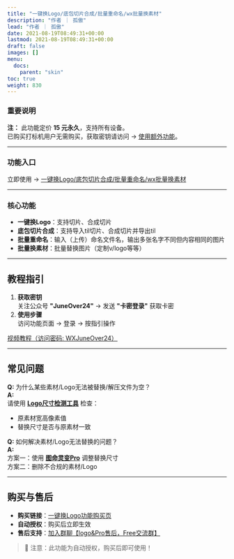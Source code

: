 ```yaml
---
title: "一键换Logo/底包切片合成/批量重命名/wx批量换素材"
description: "作者 ｜ 孤傲"
lead: "作者 ｜ 孤傲"
date: 2021-08-19T08:49:31+00:00
lastmod: 2021-08-19T08:49:31+00:00
draft: false
images: []
menu:
  docs:
    parent: "skin"
toc: true
weight: 830
---
```


### 重要说明

**注：** 此功能定价 **15 元永久**，支持所有设备。  
已购买打标机用户无需购买，获取密钥请访问 → [使用额外功能](https://beautify.gushao.club/docs/mark_user/useextraservice/)。

---

### 功能入口

立即使用 → [一键换Logo/底包切片合成/批量重命名/wx批量换素材](https://beautify.gushao.club/docs/extra_service/skin/SkinLogo)

---

### 核心功能

- **一键换Logo**：支持切片、合成切片
- **底包切片合成**：支持导入til切片、合成切片并导出til
- **批量重命名**：输入（上传）命名文件名，输出多张名字不同但内容相同的图片  
- **批量换素材**：批量替换图片（定制v/logo等等）

---

## 教程指引

1. **获取密钥**  
   关注公众号 **"JuneOver24"** → 发送 **"卡密登录"** 获取卡密  
2. **使用步骤**  
   访问功能页面 → 登录 → 按指引操作  

[视频教程（访问密码: WXJuneOver24）](https://url69.ctfile.com/d/22031369-65046580-3246ae?p=WXJuneOver24)

---

## 常见问题

**Q:** 为什么某些素材/Logo无法被替换/解压文件为空？  
**A:**  
请使用 **[Logo尺寸检测工具](https://beautify.gushao.club/docs/public_service/LogoCheck/)** 检查：

- 原素材宽高像素值  
- 替换尺寸是否与原素材一致  

**Q:** 如何解决素材/Logo无法替换的问题？  
**A:**  
方案一：使用 **[图命灵变Pro](https://beautify.gushao.club/docs/extra_service/skin/picmagicpro/)** 调整替换尺寸  
方案二：删除不合规的素材/Logo  

---

## 购买与售后

- **购买链接**：[一键换Logo功能购买页](https://shop.gushao.club/buy/20)  
- **自动授权**：购买后立即生效  
- **售后支持**：[加入群聊【logo&Pro售后，Free交流群】](https://qm.qq.com/q/BrPUdXGm6Q)  

> 📌 注意：此功能为自动授权，购买后即可使用！
